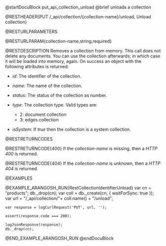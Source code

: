 
@startDocuBlock put_api_collection_unload
@brief unloads a collection

@RESTHEADER{PUT /_api/collection/{collection-name}/unload, Unload collection}

@RESTURLPARAMETERS

@RESTURLPARAM{collection-name,string,required}

@RESTDESCRIPTION
Removes a collection from memory. This call does not delete any documents.
You can use the collection afterwards; in which case it will be loaded into
memory, again. On success an object with the following attributes is
returned:

- *id*: The identifier of the collection.

- *name*: The name of the collection.

- *status*: The status of the collection as number.

- *type*: The collection type. Valid types are:
  - 2: document collection
  - 3: edges collection

- *isSystem*: If *true* then the collection is a system collection.

@RESTRETURNCODES

@RESTRETURNCODE{400}
If the *collection-name* is missing, then a *HTTP 400* is
returned.

@RESTRETURNCODE{404}
If the *collection-name* is unknown, then a *HTTP 404* is returned.

@EXAMPLES

@EXAMPLE_ARANGOSH_RUN{RestCollectionIdentifierUnload}
    var cn = "products";
    db._drop(cn);
    var coll = db._create(cn, { waitForSync: true });
    var url = "/_api/collection/"+ coll.name() + "/unload";

    var response = logCurlRequest('PUT', url, '');

    assert(response.code === 200);

    logJsonResponse(response);
    db._drop(cn);
@END_EXAMPLE_ARANGOSH_RUN
@endDocuBlock

